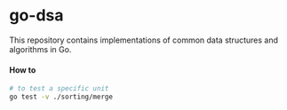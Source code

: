# go-dsa
This repository contains implementations of common data structures and algorithms in Go.


#### How to

```bash
# to test a specific unit
go test -v ./sorting/merge
```
